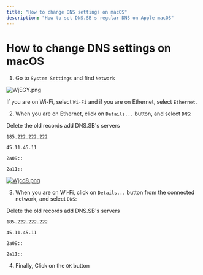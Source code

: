 ```yaml
---
title: "How to change DNS settings on macOS"
description: "How to set DNS.SB's regular DNS on Apple macOS"
---
```


# How to change DNS settings on macOS

1. Go to `System Settings` and find `Network`

![WjEGY.png](https://s3.image.hosting/2023/01/11/WjEGY.png)

If you are on Wi-Fi, select `Wi-Fi` and if you are on Ethernet, select `Ethernet`.

2. When you are on Ethernet, click on `Details...` button, and select `DNS`:

Delete the old records add DNS.SB's servers

```
185.222.222.222
```

```
45.11.45.11
```

```
2a09::
```

```
2a11::
```

[![Wjcd8.png](https://s3.image.hosting/2023/01/11/Wjcd8.png)](https://image.hosting/image/Wjcd8)

3. When you are on Wi-Fi, click on `Details...` button from the connected network, and select `DNS`:

Delete the old records add DNS.SB's servers

```
185.222.222.222
```

```
45.11.45.11
```

```
2a09::
```

```
2a11::
```

4. Finally, Click on the `OK` button
